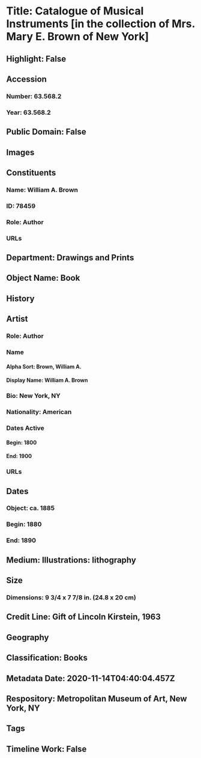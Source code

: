 # Title: Catalogue of Musical Instruments [in the collection of Mrs. Mary E. Brown of New York]
## Highlight: False
## Accession
### Number: 63.568.2
### Year: 63.568.2
## Public Domain: False
## Images
## Constituents
### Name: William A. Brown
### ID: 78459
### Role: Author
### URLs
## Department: Drawings and Prints
## Object Name: Book
## History
## Artist
### Role: Author
### Name
#### Alpha Sort: Brown, William A.
#### Display Name: William A. Brown
### Bio: New York, NY
### Nationality: American
### Dates Active
#### Begin: 1800
#### End: 1900
### URLs
## Dates
### Object: ca. 1885
### Begin: 1880
### End: 1890
## Medium: Illustrations: lithography
## Size
### Dimensions: 9 3/4 x 7 7/8 in. (24.8 x 20 cm)
## Credit Line: Gift of Lincoln Kirstein, 1963
## Geography
## Classification: Books
## Metadata Date: 2020-11-14T04:40:04.457Z
## Respository: Metropolitan Museum of Art, New York, NY
## Tags
## Timeline Work: False